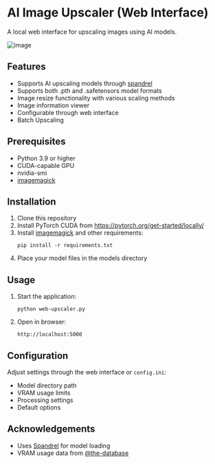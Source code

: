 # AI Image Upscaler (Web Interface)

A local web interface for upscaling images using AI models.

![image](https://github.com/user-attachments/assets/373b2866-a4d8-4972-8caa-2337f19a2424)

## Features

- Supports AI upscaling models through [spandrel](https://github.com/chaiNNer-org/spandrel/)
- Supports both .pth and .safetensors model formats
- Image resize functionality with various scaling methods
- Image information viewer
- Configurable through web interface
- Batch Upscaling

## Prerequisites

- Python 3.9 or higher
- CUDA-capable GPU
- nvidia-smi
- [imagemagick](https://imagemagick.org/script/download.php)

## Installation

1. Clone this repository
2. Install PyTorch CUDA from https://pytorch.org/get-started/locally/
3. Install [imagemagick](https://imagemagick.org/script/download.php) and other requirements:
   ```
   pip install -r requirements.txt
   ```
4. Place your model files in the models directory

## Usage

1. Start the application:
   ```
   python web-upscaler.py
   ```

2. Open in browser:
   ```
   http://localhost:5000
   ```

## Configuration

Adjust settings through the web interface or `config.ini`:
- Model directory path
- VRAM usage limits
- Processing settings
- Default options

## Acknowledgements

- Uses [Spandrel](https://github.com/chaiNNer-org/spandrel) for model loading
- VRAM usage data from [@the-database](https://github.com/the-database)
